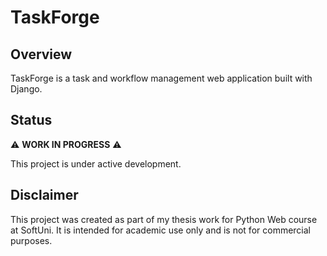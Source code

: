 # TaskForge

## Overview

TaskForge is a task and workflow management 
web application built with Django. 

## Status
⚠️ **WORK IN PROGRESS** ⚠️

This project is under active development. 

## Disclaimer
This project was created as part of my thesis work for 
Python Web course at SoftUni. 
It is intended for academic use only and is not for commercial purposes.


